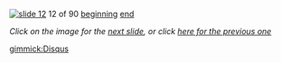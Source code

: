 [![slide 12](https://dl.dropboxusercontent.com/u/2977490/presentations/cookbook/img12.jpg)](13.md)
12 of 90
[beginning](01.md)
[end](89.md)

_Click on the image for the [next slide](13.md), or click [here for the previous one](11.md)_

[gimmick:Disqus](theodox-github)